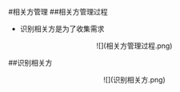 #相关方管理
##相关方管理过程
  * 识别相关方是为了收集需求
<div align=center>
![](相关方管理过程.png)
</div>

##识别相关方
<div align=center>
![](识别相关方.png)
</div>
